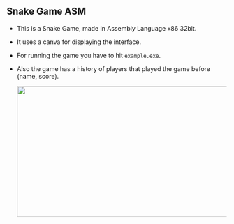 ## Snake Game ASM

- This is a Snake Game, made in Assembly Language x86 32bit.
- It uses a canva for displaying the interface.
- For running the game you have to hit `example.exe`.
- Also the game has a history of players that played the game before (name, score).

  <img src="https://github.com/omuletzu/Snake-Game-ASM/assets/75565975/31b929da-1611-4fcd-898e-aa4d87a467b8" width="500" height="300">
